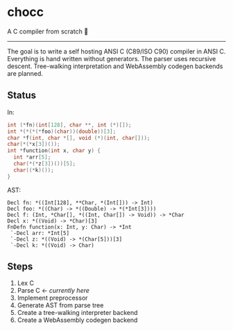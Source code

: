 # chocc

A C compiler from scratch 🍫

---

The goal is to write a self hosting ANSI C (C89/ISO C90) compiler in ANSI C.
Everything is hand written without generators.
The parser uses recursive descent.
Tree-walking interpretation and WebAssembly codegen backends are planned.

## Status

In:

```c
int (*fn)(int[128], char **, int (*)[]);
int *(*(*(*foo)(char))(double))[3];
char *f(int, char *[], void (*)(int, char[]));
char(*(*x[3])());
int *function(int x, char y) {
  int *arr[5];
  char(*(*z[3])())[5];
  char((*k)());
}
```

AST:

```
Decl fn: *((Int[128], **Char, *(Int[])) -> Int)
Decl foo: *((Char) -> *((Double) -> *(*Int[3])))
Decl f: (Int, *Char[], *((Int, Char[]) -> Void)) -> *Char
Decl x: *((Void) -> *Char)[3]
FnDefn function(x: Int, y: Char) -> *Int
 `-Decl arr: *Int[5]
 `-Decl z: *((Void) -> *(Char[5]))[3]
 `-Decl k: *((Void) -> Char)
```

## Steps

1. Lex C
2. Parse C ← _currently here_
3. Implement preprocessor
4. Generate AST from parse tree
5. Create a tree-walking interpreter backend
6. Create a WebAssembly codegen backend
